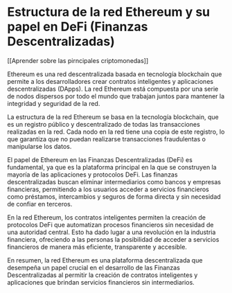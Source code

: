 # Estructura de la red Ethereum y su papel en DeFi (Finanzas Descentralizadas)

[[Aprender sobre las pirncipales criptomonedas]]

Ethereum es una red descentralizada basada en tecnología blockchain que permite a los desarrolladores crear contratos inteligentes y aplicaciones descentralizadas (DApps). La red Ethereum está compuesta por una serie de nodos dispersos por todo el mundo que trabajan juntos para mantener la integridad y seguridad de la red.

La estructura de la red Ethereum se basa en la tecnología blockchain, que es un registro público y descentralizado de todas las transacciones realizadas en la red. Cada nodo en la red tiene una copia de este registro, lo que garantiza que no puedan realizarse transacciones fraudulentas o manipularse los datos.

El papel de Ethereum en las Finanzas Descentralizadas (DeFi) es fundamental, ya que es la plataforma principal en la que se construyen la mayoría de las aplicaciones y protocolos DeFi. Las finanzas descentralizadas buscan eliminar intermediarios como bancos y empresas financieras, permitiendo a los usuarios acceder a servicios financieros como préstamos, intercambios y seguros de forma directa y sin necesidad de confiar en terceros.

En la red Ethereum, los contratos inteligentes permiten la creación de protocolos DeFi que automatizan procesos financieros sin necesidad de una autoridad central. Esto ha dado lugar a una revolución en la industria financiera, ofreciendo a las personas la posibilidad de acceder a servicios financieros de manera más eficiente, transparente y accesible.

En resumen, la red Ethereum es una plataforma descentralizada que desempeña un papel crucial en el desarrollo de las Finanzas Descentralizadas al permitir la creación de contratos inteligentes y aplicaciones que brindan servicios financieros sin intermediarios.
